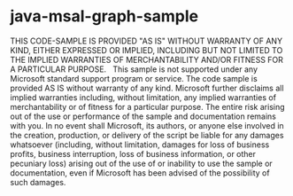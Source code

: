 # java-msal-graph-sample

THIS CODE-SAMPLE IS PROVIDED "AS IS" WITHOUT WARRANTY OF ANY KIND, EITHER EXPRESSED OR IMPLIED, INCLUDING BUT NOT LIMITED TO THE IMPLIED WARRANTIES OF MERCHANTABILITY AND/OR FITNESS FOR A PARTICULAR PURPOSE.
 
This sample is not supported under any Microsoft standard support program or service. The code sample is provided AS IS without warranty of any kind.
Microsoft further disclaims all implied warranties including, without limitation, any implied warranties of merchantability or of fitness for a particular purpose. The entire risk arising out of the use or performance of the sample and documentation remains with you. In no event shall Microsoft, its authors, or anyone else involved in the creation, production, or delivery of the script be liable for any damages whatsoever (including, without limitation, damages for loss of business profits, business interruption, loss of business information, or other pecuniary loss) arising out of the use of or inability to use the sample or documentation, even if Microsoft has been advised of the possibility of such damages.
